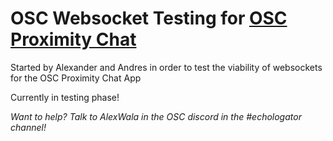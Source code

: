 # OSC Websocket Testing for [OSC Proximity Chat](https://github.com/ufosc/OSC-Proximity-Chat-App)

Started by Alexander and Andres in order to test the viability of websockets for the OSC Proximity Chat App

Currently in testing phase!

*Want to help? Talk to AlexWala in the OSC discord in the #echologator channel!*
